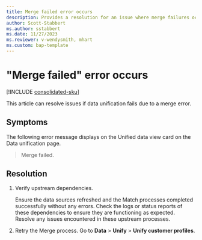 ```yaml
---
title: Merge failed error occurs
description: Provides a resolution for an issue where merge failures occur in Microsoft Dynamics 365 Customer Insights - Data.
author: Scott-Stabbert
ms.author: sstabbert
ms.date: 11/27/2023
ms.reviewer: v-wendysmith, mhart
ms.custom: bap-template
---
```


# "Merge failed" error occurs

[!INCLUDE [consolidated-sku](../../includes/consolidated-sku.md)]

This article can resolve issues if data unification fails due to a merge error.

## Symptoms

The following error message displays on the Unified data view card on the Data unification page.

> Merge failed.

## Resolution

1. Verify upstream dependencies.

   Ensure the data sources refreshed and the Match processes completed successfully without any errors. Check the logs or status reports of these dependencies to ensure they are functioning as expected. Resolve any issues encountered in these upstream processes.

1. Retry the Merge process. Go to **Data** > **Unify** > **Unify customer profiles**.